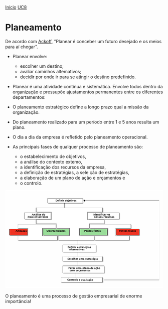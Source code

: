 [Início](./index.md) [UC8](./unidade_viii.md)


# Planeamento

De acordo com [Ackoff](https://en.wikipedia.org/wiki/Russell_L._Ackoff), ”Planear é conceber um futuro desejado e os meios para aí chegar”.

-   Planear envolve:
    -   escolher um destino;
    -   avaliar caminhos altemativos;
    -   decidir por onde ir para se atingir o destino predefinido.

-   Planear é uma atividade contínua e sistemática. Envolve todos dentro da organização e pressupõe ajustamentos permanentes entre os diferentes departamentos:

-   O planeamento estratégico define a longo prazo qual a missão da organização.

-   Do planeamento realizado para um período entre 1 e 5 anos resulta um plano.

-   O dia a dia da empresa é refletido pelo planeamento operacional.

-   As principais fases de qualquer processo de planeamento são:
    -   o estabelecimento de objetivos,
    -   a análise do contexto extemo,
    -   a identificação dos recursos da empresa,
    -   a definição de estratégias, a sele ção de estratégias,
    -   a elaboração de um plano de ação e orçamentos e
    -   o controlo.

![img](./planeamento.png)

O planeamento é uma processo de gestão empresarial de enorme importância!

